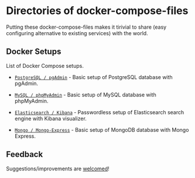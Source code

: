 # Directories of docker-compose-files
Putting these docker-compose-files makes it tirivial to share (easy configuring alternative to existing services) with the world.

## Docker Setups
List of Docker Compose setups.

- [`PostgreSQL / pgAdmin`](https://github.com/bhavik2936/docker-compose-files/blob/main/postgres-pgadmin) - Basic setup of PostgreSQL database with pgAdmin.

- [`MySQL / phpMyAdmin`](https://github.com/bhavik2936/docker-compose-files/blob/main/mysql-phpmyadmin) - Basic setup of MySQL database with phpMyAdmin.

- [`Elasticsearch / Kibana`](https://github.com/bhavik2936/docker-compose-files/blob/main/elasticsearch-kibana) - Passwordless setup of Elasticsearch search engine with Kibana visualizer.

- [`Mongo / Mongo-Express`](https://github.com/bhavik2936/docker-compose-files/blob/main/mongo-mongo-express) - Basic setup of MongoDB database with Mongo Express.

## Feedback
Suggestions/improvements are [welcomed](https://github.com/bhavik2936/docker-compose-files/issues)!
